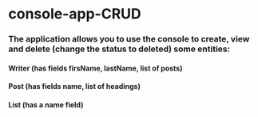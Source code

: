 # console-app-CRUD

### The application allows you to use the console to create, view and delete (change the status to deleted) some entities:
#### Writer (has fields firsName, lastName, list of posts)
#### Post (has fields name, list of headings)
#### List (has a name field)
